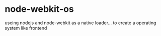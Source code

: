node-webkit-os
==============

useing nodejs and node-webkit as a native loader... to create a operating system like frontend